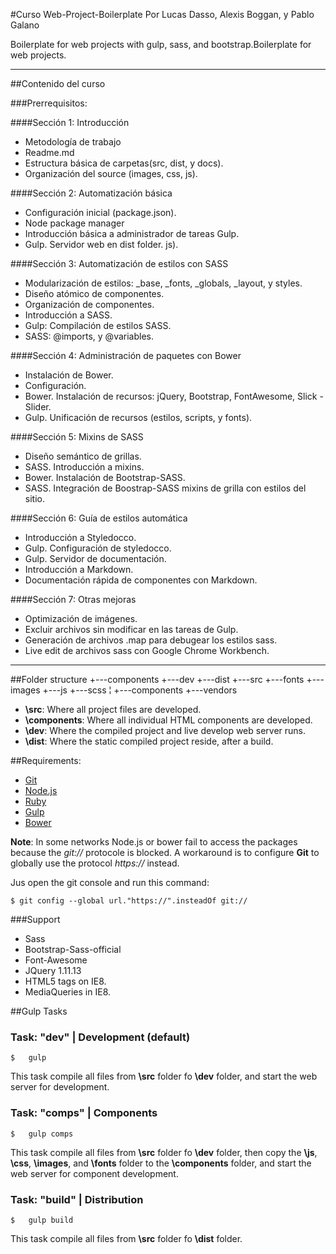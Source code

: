 #Curso Web-Project-Boilerplate
Por Lucas Dasso, Alexis Boggan, y Pablo Galano

Boilerplate for web projects with gulp, sass, and bootstrap.Boilerplate for web projects.

---

##Contenido del curso

###Prerrequisitos:

####Sección 1: Introducción
- Metodología de trabajo
- Readme.md
- Estructura básica de carpetas(src, dist, y docs).
- Organización del source (images, css, js).

####Sección 2: Automatización básica
- Configuración inicial (package.json). 
- Node  package manager
- Introducción básica a administrador de tareas Gulp.
- Gulp. Servidor web en dist folder.
js).

####Sección 3: Automatización de estilos con SASS
- Modularización de estilos: _base, _fonts, _globals, _layout, y styles.
- Diseño atómico de componentes.
-  Organización de componentes.
- Introducción a SASS.
- Gulp: Compilación de estilos SASS.
- SASS: @imports, y @variables.

####Sección 4: Administración de paquetes con Bower
- Instalación de Bower.
- Configuración.
- Bower. Instalación de recursos: jQuery, Bootstrap, FontAwesome, Slick - Slider.
- Gulp. Unificación de recursos (estilos, scripts, y fonts).

####Sección 5: Mixins de SASS
- Diseño semántico de grillas.
- SASS. Introducción a mixins.
- Bower. Instalación de Bootstrap-SASS.
- SASS. Integración de Boostrap-SASS  mixins de grilla con estilos del sitio.

####Sección 6: Guía de estilos automática
- Introducción a Styledocco.
- Gulp. Configuración de styledocco.
- Gulp. Servidor de documentación.
- Introducción a Markdown.
- Documentación rápida de componentes con Markdown.

####Sección 7: Otras mejoras
- Optimización de imágenes.
- Excluir archivos sin modificar en las tareas de Gulp.
- Generación de archivos .map para debugear los estilos sass.
- Live edit de archivos sass con Google Chrome Workbench.






---

##Folder structure
	+---components
	+---dev
	+---dist
	+---src
		+---fonts
		+---images
		+---js
		+---scss
		¦   +---components
		+---vendors

- **\src**: Where all project files are developed.
- **\components**: Where all  individual HTML components are developed.
- **\dev**: Where the compiled project and live develop web server runs.
- **\dist**: Where the static compiled project reside, after a build.
	
		
##Requirements:
- [Git]
- [Node.js]
- [Ruby]
- [Gulp]
- [Bower]

**Note**: In some networks Node.js or bower fail to access the packages because the _git://_ protocole is blocked. A workaround is to configure **Git** to globally use the protocol _https://_ instead.

Jus open the git console and run this command:

	$ git config --global url."https://".insteadOf git://

###Support
- Sass
- Bootstrap-Sass-official
- Font-Awesome
- JQuery 1.11.13
- HTML5 tags on IE8.
- MediaQueries in IE8.


##Gulp Tasks

### Task: "dev" | Development (default)

```
$	gulp
```
This task compile all files from **\src** folder fo **\dev** folder, and start the web server for development.

### Task: "comps" | Components

```
$	gulp comps
```
This task compile all files from **\src** folder fo **\dev** folder, then copy the **\js**, **\css**, **\images**, and **\fonts** folder to the **\components** folder, and start the web server for component development.

### Task: "build" | Distribution

```
$	gulp build
```
This task compile all files from **\src** folder fo **\dist** folder.



[Git]: http://git-scm.com/download/win
[Node.js]: http://nodejs.org/dist/v0.12.4/node-v0.12.4-x86.msi
[Ruby]: http://dl.bintray.com/oneclick/rubyinstaller/rubyinstaller-2.2.2.exe
[Gulp]: https://github.com/gulpjs/gulp/blob/master/docs/getting-started.md
[Bower]: http://bower.io/#install-bower
